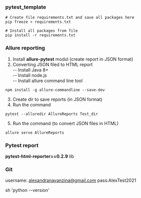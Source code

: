 ### pytest_template

``` shell
# Create file requirements.txt and save all packages here
pip freeze > requirements.txt 

# Install all packages from file
pip install -r requirements.txt
```

### Allure reporting
1. Install **allure-pytest** modul (create report in JSON format)
2. Converting JSON filed to HTML report  
-- Install Java 8+  
-- Install node.js  
-- Install allure command line tool
``` shell
npm install -g allure-commandline --save-dev
```
3. Create dir to save reports (in JSON format) 
4. Run the command
``` shell
pytest --alluredir AllureReports Test_dir
```  
5. Run the command (to convert JSON files in HTML)  
``` shell
allure serve AllureReports  
```
### Pytest report
**pytest-html-reporter==0.2.9** lib

### Git
username: alexandranayanzina@gmail.com
pass:AlexTest2021


sh 'python --version'



